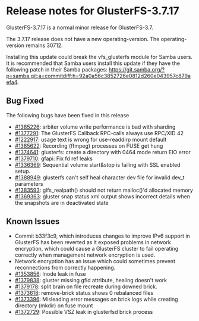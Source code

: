 # Release notes for GlusterFS-3.7.17

GlusterFS-3.7.17 is a normal minor release for GlusterFS-3.7.

The 3.7.17 release does not have a new operating-version. The operating-version remains 30712.

Installing this update could break the vfs_glusterfs module for Samba users. It is recommended that Samba users install this update if they have the following patch in their Samba packages:
https://git.samba.org/?p=samba.git;a=commitdiff;h=92a0a56c3852726e0812d260e043957c879aefa4.

## Bug Fixed

The following bugs have been fixed in this release

- [#1385226](https://bugzilla.redhat.com/1385226): arbiter volume write performance is bad with sharding
- [#1377291](https://bugzilla.redhat.com/1377291): The GlusterFS Callback RPC-calls always use RPC/XID 42
- [#1222917](https://bugzilla.redhat.com/1222917): usage text is wrong for use-readdirp mount default
- [#1385622](https://bugzilla.redhat.com/1385622): Recording (ffmpeg) processes on FUSE get hung
- [#1374641](https://bugzilla.redhat.com/1374641): glusterfs: create a directory with 0464 mode return EIO error
- [#1379710](https://bugzilla.redhat.com/1379710): gfapi: Fix fd ref leaks
- [#1336369](https://bugzilla.redhat.com/1336369): Sequential volume start&stop is failing with SSL enabled setup.
- [#1388949](https://bugzilla.redhat.com/1388949): glusterfs can't self heal character dev file for invalid dev_t parameters
- [#1383593](https://bugzilla.redhat.com/1383593): glfs_realpath() should not return malloc()'d allocated memory
- [#1369363](https://bugzilla.redhat.com/1369363): gluster snap status xml output shows incorrect details when the snapshots are in deactivated state

## Known Issues

- Commit b33f3c9, which introduces changes to improve IPv6 support in GlusterFS has been reverted as it exposed problems in network encryption, which could cause a GlusterFS cluster to fail operating correctly when management network encryption is used.
- Network encryption has an issue which could sometimes prevent reconnections from correctly happening.
- [#1353856](https://bugzilla.redhat.com/1353856): Inode leak in fuse
- [#1379838](https://bugzilla.redhat.com/1379838): gluster missing gfid attribute, healing doesn't work
- [#1379178](https://bugzilla.redhat.com/1379178): split brain on file recreate during downed brick.
- [#1373618](https://bugzilla.redhat.com/1373618): remove-brick status shows 0 rebalanced files
- [#1373396](https://bugzilla.redhat.com/1373396): Misleading error messages on brick logs while creating directory (mkdir) on fuse mount
- [#1372729](https://bugzilla.redhat.com/1372729): Possible VSZ leak in glusterfsd brick process
